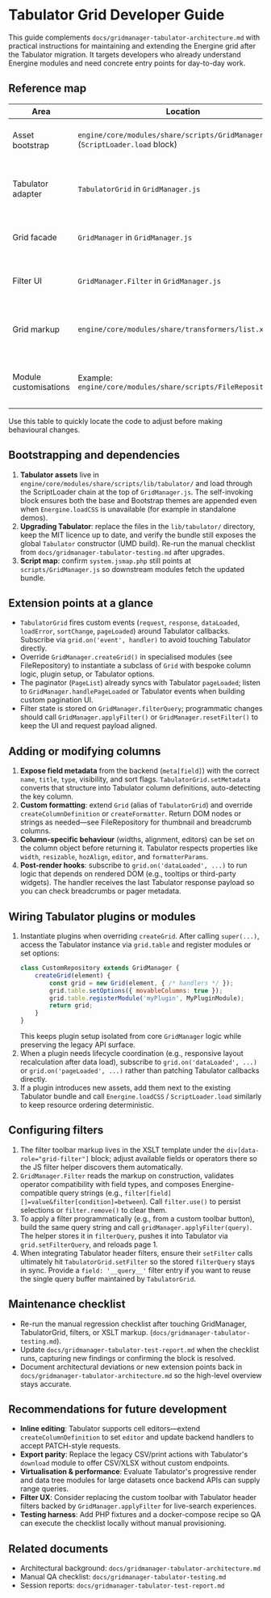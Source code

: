 # Tabulator Grid Developer Guide

This guide complements `docs/gridmanager-tabulator-architecture.md` with practical instructions for maintaining and extending the Energine grid after the Tabulator migration. It targets developers who already understand Energine modules and need concrete entry points for day-to-day work.

## Reference map

| Area | Location | Notes |
| --- | --- | --- |
| Asset bootstrap | `engine/core/modules/share/scripts/GridManager.js` (`ScriptLoader.load` block) | Loads the Tabulator JS bundle plus CSS themes before any grid code runs. |
| Tabulator adapter | `TabulatorGrid` in `GridManager.js` | Bridges legacy Grid API and Tabulator, exposes lifecycle hooks (`request`, `response`, `pageLoaded`, etc.). |
| Grid facade | `GridManager` in `GridManager.js` | Owns toolbar wiring, pagination, filter delegation, and CRUD helpers. |
| Filter UI | `GridManager.Filter` in `GridManager.js` | Parses the filter toolbar markup, composes query strings, and triggers reloads. |
| Grid markup | `engine/core/modules/share/transformers/list.xslt` | Renders toolbar/filter containers and the Tabulator host node (`data-role="grid-table"`). |
| Module customisations | Example: `engine/core/modules/share/scripts/FileRepository.js` | Demonstrates overriding `createColumnDefinition` via `GridManager.createGrid`. |

Use this table to quickly locate the code to adjust before making behavioural changes.

## Bootstrapping and dependencies

1. **Tabulator assets** live in `engine/core/modules/share/scripts/lib/tabulator/` and load through the ScriptLoader chain at the top of `GridManager.js`. The self-invoking block ensures both the base and Bootstrap themes are appended even when `Energine.loadCSS` is unavailable (for example in standalone demos). 
2. **Upgrading Tabulator**: replace the files in the `lib/tabulator/` directory, keep the MIT licence up to date, and verify the bundle still exposes the global `Tabulator` constructor (UMD build). Re-run the manual checklist from `docs/gridmanager-tabulator-testing.md` after upgrades.
3. **Script map**: confirm `system.jsmap.php` still points at `scripts/GridManager.js` so downstream modules fetch the updated bundle.

## Extension points at a glance

- `TabulatorGrid` fires custom events (`request`, `response`, `dataLoaded`, `loadError`, `sortChange`, `pageLoaded`) around Tabulator callbacks. Subscribe via `grid.on('event', handler)` to avoid touching Tabulator directly. 
- Override `GridManager.createGrid()` in specialised modules (see FileRepository) to instantiate a subclass of `Grid` with bespoke column logic, plugin setup, or Tabulator options. 
- The paginator (`PageList`) already syncs with Tabulator `pageLoaded`; listen to `GridManager.handlePageLoaded` or Tabulator events when building custom pagination UI. 
- Filter state is stored on `GridManager.filterQuery`; programmatic changes should call `GridManager.applyFilter()` or `GridManager.resetFilter()` to keep the UI and request payload aligned. 

## Adding or modifying columns

1. **Expose field metadata** from the backend (`meta[field]`) with the correct `name`, `title`, `type`, visibility, and sort flags. `TabulatorGrid.setMetadata` converts that structure into Tabulator column definitions, auto-detecting the key column. 
2. **Custom formatting**: extend `Grid` (alias of `TabulatorGrid`) and override `createColumnDefinition` or `createFormatter`. Return DOM nodes or strings as needed—see FileRepository for thumbnail and breadcrumb columns. 
3. **Column-specific behaviour** (widths, alignment, editors) can be set on the column object before returning it. Tabulator respects properties like `width`, `resizable`, `hozAlign`, `editor`, and `formatterParams`.
4. **Post-render hooks**: subscribe to `grid.on('dataLoaded', ...)` to run logic that depends on rendered DOM (e.g., tooltips or third-party widgets). The handler receives the last Tabulator response payload so you can check breadcrumbs or pager metadata. 

## Wiring Tabulator plugins or modules

1. Instantiate plugins when overriding `createGrid`. After calling `super(...)`, access the Tabulator instance via `grid.table` and register modules or set options:
   ```js
   class CustomRepository extends GridManager {
       createGrid(element) {
           const grid = new Grid(element, { /* handlers */ });
           grid.table.setOptions({ movableColumns: true });
           grid.table.registerModule('myPlugin', MyPluginModule);
           return grid;
       }
   }
   ```
   This keeps plugin setup isolated from core `GridManager` logic while preserving the legacy API surface. 
2. When a plugin needs lifecycle coordination (e.g., responsive layout recalculation after data load), subscribe to `grid.on('dataLoaded', ...)` or `grid.on('pageLoaded', ...)` rather than patching Tabulator callbacks directly. 
3. If a plugin introduces new assets, add them next to the existing Tabulator bundle and call `Energine.loadCSS` / `ScriptLoader.load` similarly to keep resource ordering deterministic.

## Configuring filters

1. The filter toolbar markup lives in the XSLT template under the `div[data-role="grid-filter"]` block; adjust available fields or operators there so the JS filter helper discovers them automatically. 
2. `GridManager.Filter` reads the markup on construction, validates operator compatibility with field types, and composes Energine-compatible query strings (e.g., `filter[field][]=value&filter[condition]=between`). Call `filter.use()` to persist selections or `filter.remove()` to clear them. 
3. To apply a filter programmatically (e.g., from a custom toolbar button), build the same query string and call `gridManager.applyFilter(query)`. The helper stores it in `filterQuery`, pushes it into Tabulator via `grid.setFilterQuery`, and reloads page 1. 
4. When integrating Tabulator header filters, ensure their `setFilter` calls ultimately hit `TabulatorGrid.setFilter` so the stored `filterQuery` stays in sync. Provide a `field: '__query__'` filter entry if you want to reuse the single query buffer maintained by `TabulatorGrid`. 

## Maintenance checklist

- Re-run the manual regression checklist after touching GridManager, TabulatorGrid, filters, or XSLT markup. (`docs/gridmanager-tabulator-testing.md`).
- Update `docs/gridmanager-tabulator-test-report.md` when the checklist runs, capturing new findings or confirming the block is resolved.
- Document architectural deviations or new extension points back in `docs/gridmanager-tabulator-architecture.md` so the high-level overview stays accurate.

## Recommendations for future development

- **Inline editing**: Tabulator supports cell editors—extend `createColumnDefinition` to set `editor` and update backend handlers to accept PATCH-style requests.
- **Export parity**: Replace the legacy CSV/print actions with Tabulator's `download` module to offer CSV/XLSX without custom endpoints.
- **Virtualisation & performance**: Evaluate Tabulator's progressive render and data tree modules for large datasets once backend APIs can supply range queries.
- **Filter UX**: Consider replacing the custom toolbar with Tabulator header filters backed by `GridManager.applyFilter` for live-search experiences.
- **Testing harness**: Add PHP fixtures and a docker-compose recipe so QA can execute the checklist locally without manual provisioning.

## Related documents

- Architectural background: `docs/gridmanager-tabulator-architecture.md`
- Manual QA checklist: `docs/gridmanager-tabulator-testing.md`
- Session reports: `docs/gridmanager-tabulator-test-report.md`

